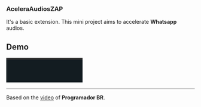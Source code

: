 ### AceleraAudiosZAP

It's a basic extension. This mini project aims to accelerate **Whatsapp** audios.

## Demo
![AceleraZAP](AceleraZAP.gif)

---
Based on the [video](https://www.youtube.com/watch?v=j0Ih1xVyKbY&ab_channel=ProgramadorBr-Tutoriais) of **Programador BR**.

